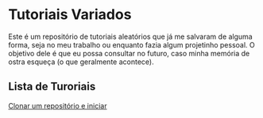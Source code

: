# Tutoriais Variados

Este é um repositório de tutoriais aleatórios que já me salvaram de alguma forma, seja no meu trabalho ou enquanto fazia algum projetinho pessoal. O objetivo dele é que eu possa consultar no futuro, caso minha memória de ostra esqueça (o que geralmente acontece).

## Lista de Turoriais

[Clonar um repositório e iniciar](https://github.com/evilpotato04/tutoriais-variados/blob/main/Python/clonar-repositorio-e-iniciar.md)
